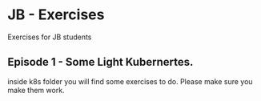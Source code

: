 # JB - Exercises
Exercises for JB students

## Episode 1 - Some Light Kubernertes.

inside k8s folder you will find some exercises to do. Please make sure you make them work.

